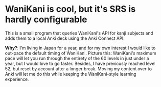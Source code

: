 # WaniKani is cool, but it's SRS is hardly configurable

This is a small program that queries WaniKani's API for kanji subjects and adds them to a local Anki deck using the Anki
Connect API.

**Why?**: I'm living in Japan for a year, and for my own interest I would like to out-pace the default timing of
WaniKani. Picture this: WaniKani's maximum pace will let you run through the entirety of the 60 levels in just under a
year, but I would love to go faster. Besides, I have previously reached level 52, but reset by account after a longer
break. Moving my content over to Anki will let me do this while keeping the WaniKani-style learning experience.
